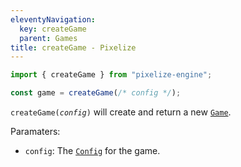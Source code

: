 ```yaml
---
eleventyNavigation:
  key: createGame
  parent: Games
title: createGame - Pixelize
---
```


```js
import { createGame } from "pixelize-engine";

const game = createGame(/* config */);
```

`createGame(`_`config`_`)` will create and return a new [`Game`](/docs/game).

Paramaters:

- `config`: The [`Config`](/docs/config) for the game.
